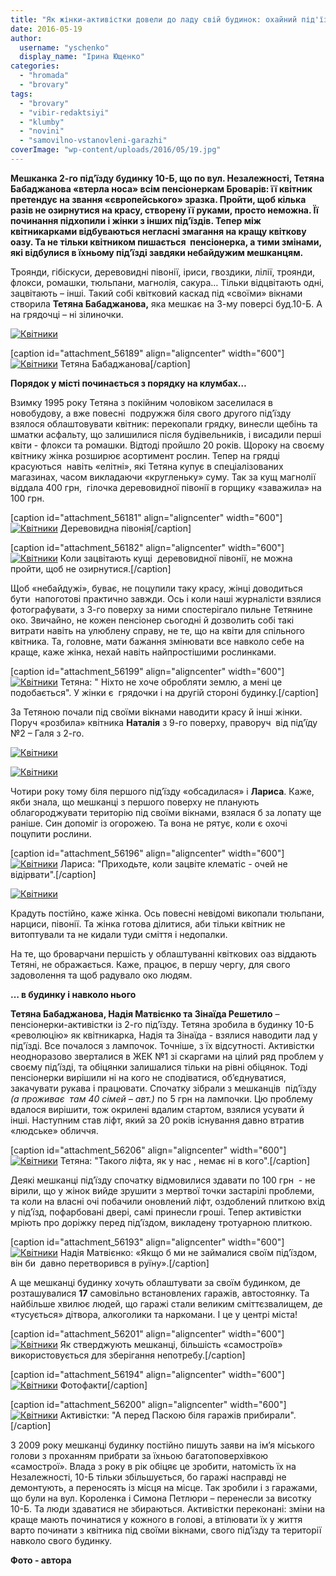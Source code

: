 ```yaml
---
title: "Як жінки-активістки довели до ладу свій будинок: охайний під'їзд та ліфт, квітники навколо"
date: 2016-05-19
author: 
  username: "yschenko"
  display_name: "Ірина Ющенко"
categories: 
  - "hromada"
  - "brovary"
tags: 
  - "brovary"
  - "vibir-redaktsiyi"
  - "klumby"
  - "novini"
  - "samovilno-vstanovleni-garazhi"
coverImage: "wp-content/uploads/2016/05/19.jpg"
---
```


**Мешканка 2-го під’їзду будинку 10-Б, що по вул. Незалежності, Тетяна Бабаджанова «втерла носа» всім пенсіонеркам Броварів: її квітник претендує на звання «європейського» зразка. Пройти, щоб кілька разів не озирнутися на красу, створену її руками, просто неможна. Її починання підхопили і жінки з інших під’їздів. Тепер між квітникарками відбуваються негласні змагання на кращу квіткову оазу. Та не тільки квітником пишається  пенсіонерка, а тими змінами, які відбулися в їхньому під’їзді завдяки небайдужим мешканцям.**

Троянди, гібіскуси, деревовидні півонії, іриси, гвоздики, лілії, троянди, флокси, ромашки, тюльпани, магнолія, сакура… Тільки відцвітають одні, зацвітають – інші. Такий собі квітковий каскад під «своїми» вікнами створила **Тетяна Бабаджанова,** яка мешкає на 3-му поверсі буд.10-Б. А на грядочці – ні зілиночки.

[![Квітники](https://mpz.brovary.org/wp-content/uploads/2016/05/8-3.jpg)](https://mpz.brovary.org/wp-content/uploads/2016/05/8-3.jpg)

\[caption id="attachment\_56189" align="aligncenter" width="600"\][![Квітники](https://mpz.brovary.org/wp-content/uploads/2016/05/12-1.jpg)](https://mpz.brovary.org/wp-content/uploads/2016/05/12-1.jpg) Тетяна Бабаджанова\[/caption\]

**Порядок у місті починається з порядку на клумбах…**

Взимку 1995 року Тетяна з покійним чоловіком заселилася в новобудову, а вже повесні  подружжя біля свого другого під’їзду взялося облаштовувати квітник: перекопали грядку, винесли щебінь та шматки асфальту, що залишилися після будівельників, і висадили перші квіти - флокси та ромашки. Відтоді пройшло 20 років. Щороку на своєму квітнику жінка розширює асортимент рослин. Тепер на грядці красуються  навіть «елітні», які Тетяна купує в спеціалізованих магазинах, часом викладаючи «кругленьку» суму. Так за кущ магнолії віддала 400 грн,  гілочка деревовидної півонії в горщику «заважила» на 100 грн.

\[caption id="attachment\_56181" align="aligncenter" width="600"\][![Квітники](https://mpz.brovary.org/wp-content/uploads/2016/05/4-3.jpg)](https://mpz.brovary.org/wp-content/uploads/2016/05/4-3.jpg) Деревовидна півонія\[/caption\]

\[caption id="attachment\_56182" align="aligncenter" width="600"\][![Квітники](https://mpz.brovary.org/wp-content/uploads/2016/05/5-3.jpg)](https://mpz.brovary.org/wp-content/uploads/2016/05/5-3.jpg) Коли зацвітають кущі  деревовидної півонії, не можна пройти, щоб не озирнутися.\[/caption\]

Щоб «небайдужі», буває, не поцупили таку красу, жінці доводиться  бути  напоготові практично завжди. Ось і коли наші журналісти взялися фотографувати, з 3-го поверху за ними спостерігало пильне Тетянине око. Звичайно, не кожен пенсіонер сьогодні й дозволить собі такі витрати навіть на улюблену справу, не те, що на квіти для спільного квітника. Та, головне, мати бажання змінювати все навколо себе на краще, каже жінка, нехай навіть найпростішими рослинками.

\[caption id="attachment\_56199" align="aligncenter" width="600"\][![Квітники](https://mpz.brovary.org/wp-content/uploads/2016/05/22.jpg)](https://mpz.brovary.org/wp-content/uploads/2016/05/22.jpg) Тетяна: " Ніхто не хоче обробляти землю, а мені це подобається". У жінки є  грядочки і на другій стороні будинку.\[/caption\]

За Тетяною почали під своїми вікнами наводити красу й інші жінки. Поруч «розбила» квітника **Наталія** з 9-го поверху, праворуч  від під’їду №2 – Галя з 2-го.

[![Квітники](https://mpz.brovary.org/wp-content/uploads/2016/05/11-1.jpg)](https://mpz.brovary.org/wp-content/uploads/2016/05/11-1.jpg)

[![Квітники](https://mpz.brovary.org/wp-content/uploads/2016/05/30.jpg)](https://mpz.brovary.org/wp-content/uploads/2016/05/30.jpg)

Чотири року тому біля першого під’їзду «обсадилася» і **Лариса**. Каже, якби знала, що мешканці з першого поверху не планують облагороджувати територію під своїми вікнами, взялася б за лопату ще раніше. Син допоміг із огорожею. Та вона не рятує, коли є охочі поцупити рослини.

\[caption id="attachment\_56196" align="aligncenter" width="600"\][![Квітники](https://mpz.brovary.org/wp-content/uploads/2016/05/19.jpg)](https://mpz.brovary.org/wp-content/uploads/2016/05/19.jpg) Лариса: "Приходьте, коли зацвіте клематіс - очей не відірвати".\[/caption\]

[![Квітники](https://mpz.brovary.org/wp-content/uploads/2016/05/21.jpg)](https://mpz.brovary.org/wp-content/uploads/2016/05/21.jpg)

Крадуть постійно, каже жінка. Ось повесні невідомі викопали тюльпани, нарциси, півонії. Та жінка готова ділитися, аби тільки квітник не витоптували та не кидали туди сміття і недопалки.

На те, що броварчани першість у облаштуванні квіткових оаз віддають Тетяні, не ображається. Каже, працює, в першу чергу, для свого задоволення та щоб радувало око людям.

**… в будинку і навколо нього**

**Тетяна Бабаджанова, Надія Матвієнко та Зінаїда Решетило** – пенсіонерки-активістки із 2-го під’їзду. Тетяна зробила в будинку 10-Б «революцію» як квітникарка, Надія та Зінаїда - взялися наводити лад у під'їзді. Все почалося з лампочок. Точніше, з їх відсутності. Активістки неодноразово зверталися в ЖЕК №1 зі скаргами на цілий ряд проблем у своєму під’їзді, та обіцянки залишалися тільки на рівні обіцянок. Тоді пенсіонерки вирішили ні на кого не сподіватися, об’єднуватися, закачувати рукава і працювати. Спочатку зібрали з мешканців  під’їзду _(а проживає  там 40 сімей – авт.)_ по 5 грн на лампочки. Цю проблему вдалося вирішити, тож окрилені вдалим стартом, взялися усувати й інші. Наступним став ліфт, який за 20 років існування давно втратив «людське» обличчя.

\[caption id="attachment\_56206" align="aligncenter" width="600"\][![Квітники](https://mpz.brovary.org/wp-content/uploads/2016/05/32.jpg)](https://mpz.brovary.org/wp-content/uploads/2016/05/32.jpg) Тетяна: "Такого ліфта, як у нас , немає ні в кого".\[/caption\]

Деякі мешканці під’їзду спочатку відмовилися здавати по 100 грн  - не вірили, що у жінок вийде зрушити з мертвої точки застарілі проблеми, та коли на власні очі побачили оновлений ліфт, оздоблений плиткою вхід у під’їзд, пофарбовані двері, самі принесли гроші. Тепер активістки мріють про доріжку перед під’їздом, викладену тротуарною плиткою.

\[caption id="attachment\_56193" align="aligncenter" width="600"\][![Квітники](https://mpz.brovary.org/wp-content/uploads/2016/05/16-1.jpg)](https://mpz.brovary.org/wp-content/uploads/2016/05/16-1.jpg) Надія Матвієнко: «Якщо б ми не займалися своїм під’їздом,  він би  давно перетворився в руїну».\[/caption\]

А ще мешканці будинку хочуть облаштувати за своїм будинком, де розташувалися **17** самовільно встановлених гаражів, автостоянку. Та  найбільше хвилює людей, що гаражі стали великим сміттєзвалищем, де «тусується» дітвора, алкоголики та наркомани. І це у центрі міста!

\[caption id="attachment\_56201" align="aligncenter" width="600"\][![Квітники](https://mpz.brovary.org/wp-content/uploads/2016/05/27.jpg)](https://mpz.brovary.org/wp-content/uploads/2016/05/27.jpg) Як стверджують мешканці, більшість «самостроїв» використовується для зберігання непотребу.\[/caption\]

\[caption id="attachment\_56194" align="aligncenter" width="600"\][![Квітники](https://mpz.brovary.org/wp-content/uploads/2016/05/17-1.jpg)](https://mpz.brovary.org/wp-content/uploads/2016/05/17-1.jpg) Фотофакти\[/caption\]

\[caption id="attachment\_56200" align="aligncenter" width="600"\][![Квітники](https://mpz.brovary.org/wp-content/uploads/2016/05/26.jpg)](https://mpz.brovary.org/wp-content/uploads/2016/05/26.jpg) Активістки: "А перед Паскою біля гаражів прибирали".\[/caption\]

З 2009 року мешканці будинку постійно пишуть заяви на ім’я міського голови з проханням прибрати за їхньою багатоповерхівкою «самострої». Влада з року в рік обіцяє це зробити, натомість їх на Незалежності, 10-Б тільки збільшується, бо гаражі насправді не демонтують, а переносять із місця на місце. Так зробили і з гаражами, що були на вул. Короленка і Симона Петлюри – перенесли за висотку 10-Б. Та люди здаватися не збираються. Активістки переконані: зміни на краще мають починатися у кожного в голові, а втілювати їх у життя  варто починати з квітника під своїми вікнами, свого під’їзду та території навколо свого будинку.

**Фото - автора**
